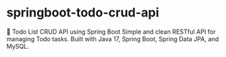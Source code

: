 # springboot-todo-crud-api
📝 Todo List CRUD API using Spring Boot  Simple and clean RESTful API for managing Todo tasks. Built with Java 17, Spring Boot, Spring Data JPA, and MySQL.

